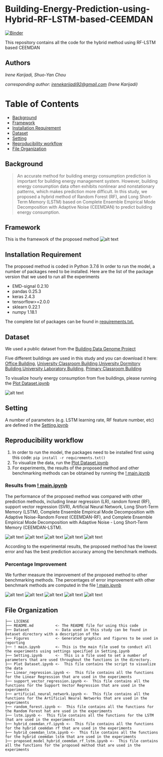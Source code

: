 # Building-Energy-Prediction-using-Hybrid-RF-LSTM-based-CEEMDAN 
 [![Binder](https://mybinder.org/badge_logo.svg)](https://mybinder.org/v2/gh/irenekarijadi/RF-LSTM-CEEMDAN/HEAD)
 
This repository contains all the code for the hybrid method using RF-LSTM based CEEMDAN

## Authors
*Irene Karijadi, Shuo-Yan Chou*

*corresponding author: irenekarijadi92@gmail.com (Irene Karijadi)*

Table of Contents
=================

* [Background](#Background) 
* [Framework](#Framework) 
* [Installation Requirement](#Installation-Requirement) 
* [Dataset](#Dataset) 
* [Setting](#Setting)
* [Reproducibility workflow](#Reproducibility-workflow)
* [File Organization](#File-Organization)


## Background

> An accurate method for building energy consumption prediction is important for building energy management system. However, building energy consumption data often exhibits nonlinear and nonstationary patterns, which makes prediction more difficult. In this study, we proposed a hybrid method of Random Forest (RF), and Long Short-Term Memory (LSTM) based on Complete Ensemble Empirical Mode Decomposition with Adaptive Noise (CEEMDAN) to predict building energy consumption.


## Framework
This is the framework of the proposed method
![alt text](https://github.com/irenekarijadi/RF-LSTM-CEEMDAN/blob/main/Figures/Framework.png)

## Installation Requirement

The proposed method is coded in Python 3.7.6
In order to run the model, a number of packages need to be installed. Here are the list of the package  version that we used to run all the experiments

* EMD-signal 0.2.10
* pandas 0.25.3
* keras 2.4.3
* tensorflow>=2.0.0
* sklearn 0.22.1
* numpy 1.18.1


The complete list of packages can be found in [requirements.txt.](https://github.com/irenekarijadi/RF-LSTM-CEEMDAN/blob/main/requirements.txt)

## Dataset

We used a public dataset from the [Building Data Genome Project](https://www.google.com/search?q=building+data+genome+project&oq=Building+Data+Genome+Project&aqs=chrome.0.35i39j69i59l2j69i64j69i59j69i60l3.558j0j7&sourceid=chrome&ie=UTF-8) 


Five different buildings are used in this study and you can download it here:
[Office Building](https://github.com/irenekarijadi/RF-LSTM-CEEMDAN/blob/main/Dataset/data%20of%20Office_Abigail.csv), [University Classroom Building](https://github.com/irenekarijadi/RF-LSTM-CEEMDAN/blob/main/Dataset/data%20of%20UnivClass_Abby.csv),[University Dormitory Building](https://github.com/irenekarijadi/RF-LSTM-CEEMDAN/blob/main/Dataset/data%20of%20UnivDorm_Prince.csv),[University Laboratory Building](https://github.com/irenekarijadi/RF-LSTM-CEEMDAN/blob/main/Dataset/data%20of%20UnivLab_Christy.csv), [Primary Classroom Building](https://github.com/irenekarijadi/RF-LSTM-CEEMDAN/blob/main/Dataset/data%20of%20PrimClass_Jaden.csv)

To visualize hourly energy consumption from five buildings, please  running the [Plot Dataset.ipynb](https://github.com/irenekarijadi/RF-LSTM-CEEMDAN/blob/main/Plot%20Dataset.ipynb)


![alt text](https://github.com/irenekarijadi/RF-LSTM-CEEMDAN/blob/main/Figures/hourly%20energy%20consumption%20from%20five%20buildings.png)

## Setting
A number of parameters (e.g. LSTM learning rate, RF feature number, etc) are defined in the [Setting.ipynb](https://github.com/irenekarijadi/RF-LSTM-CEEMDAN/blob/main/Setting.ipynb)

## Reproducibility workflow

1. In order to run the model, the packages need to be installed first using this code:
`pip install -r requirements.txt()`
2. To visualize the data, run the [Plot Dataset.ipynb](https://github.com/irenekarijadi/RF-LSTM-CEEMDAN/blob/main/Plot%20Dataset.ipynb)
3. For experiments, the results of the proposed method and other benchmarking methods can be obtained by running the [! main.ipynb](https://github.com/irenekarijadi/RF-LSTM-CEEMDAN/blob/main/!%20main.ipynb)


### Results from [! main.ipynb](https://github.com/irenekarijadi/RF-LSTM-CEEMDAN/blob/main/!%20main.ipynb)
The performance of the proposed method was compared with other prediction methods, including linear regression (LR), random forest (RF), support vector regression (SVR), Artificial Neural Network, Long Short-Term Memory (LSTM), Complete Ensemble Empirical Mode Decomposition with Adaptive Noise-Random Forest (CEEMDAN-RF), and Complete Ensemble Empirical Mode Decomposition with Adaptive Noise - Long Short-Term Memory (CEEMDAN-LSTM). 

![alt text](https://github.com/irenekarijadi/RF-LSTM-CEEMDAN/blob/main/Figures/univdorm%20result.PNG)
![alt text](https://github.com/irenekarijadi/RF-LSTM-CEEMDAN/blob/main/Figures/univlab%20result.PNG)
![alt text](https://github.com/irenekarijadi/RF-LSTM-CEEMDAN/blob/main/Figures/univclass%20result.PNG)
![alt text](https://github.com/irenekarijadi/RF-LSTM-CEEMDAN/blob/main/Figures/office%20result.PNG)
![alt text](https://github.com/irenekarijadi/RF-LSTM-CEEMDAN/blob/main/Figures/primclass%20result.PNG)

According to the experimental results, the proposed method has the lowest error and has the best prediction accuracy among the benchmark methods.

### Percentage Improvement
We further measure the improvement of the proposed method to other benchmarking methods.
The percentages of error improvement with other benchmark methods are computed in the file [! main.ipynb](https://github.com/irenekarijadi/RF-LSTM-CEEMDAN/blob/main/!%20main.ipynb)

![alt text](https://github.com/irenekarijadi/RF-LSTM-CEEMDAN/blob/main/Figures/PI_univdorm.PNG)
![alt text](https://github.com/irenekarijadi/RF-LSTM-CEEMDAN/blob/main/Figures/PI_univlab.PNG)
![alt text](https://github.com/irenekarijadi/RF-LSTM-CEEMDAN/blob/main/Figures/PI_univclass.PNG)
![alt text](https://github.com/irenekarijadi/RF-LSTM-CEEMDAN/blob/main/Figures/PI_office.PNG)
![alt text](https://github.com/irenekarijadi/RF-LSTM-CEEMDAN/blob/main/Figures/PI_primclass.PNG)



File Organization
------------

    ├── LICENSE
    ├── README.md          <- The README file for using this code
    ├── Dataset            <- Data used in this study can be found in Dataset directory with a description of the 
    ├── Figures            <- Generated graphics and figures to be used in reporting
    ├── ! main.ipynb       <- This is the main file used to conduct all the experiments using settings specified in Setting.ipynb
    ├── Setting.ipynb      <-  This is a file used to set a number of parameters that are used throughout the functions in the directory.
    ├── Plot Dataset.ipynb <-  This file contains the script to visualize the data
    ├── Linear_regression.ipynb <-  This file contains all the functions for the Linear Regression that are used in the experiments
    ├── support_vector_regression.ipynb <-  This file contains all the functions for the Support Vector Regression that are used in the experiments
    ├── artificial_neural_network.ipynb <-  This file contains all the functions for the Artificial Neural Networks that are used in the experiments
    ├── random_forest.ipynb <-  This file contains all the functions for the Random Forest hat are used in the experiments
    ├── lstm.ipynb <-  This file contains all the functions for the LSTM that are used in the experiments
    ├── hybrid_ceemdan_rf.ipynb <-  This file contains all the functions for the hybrid ceemdan rf that are used in the experiments
    ├── hybrid_ceemdan_lstm.ipynb <-  This file contains all the functions for the hybrid ceemdan lstm that are used in the experiments
    ├── proposed_model_hybrid_ceemdan_rf_lstm.ipynb <-  This file contains all the functions for the proposed method that are used in the experiments

